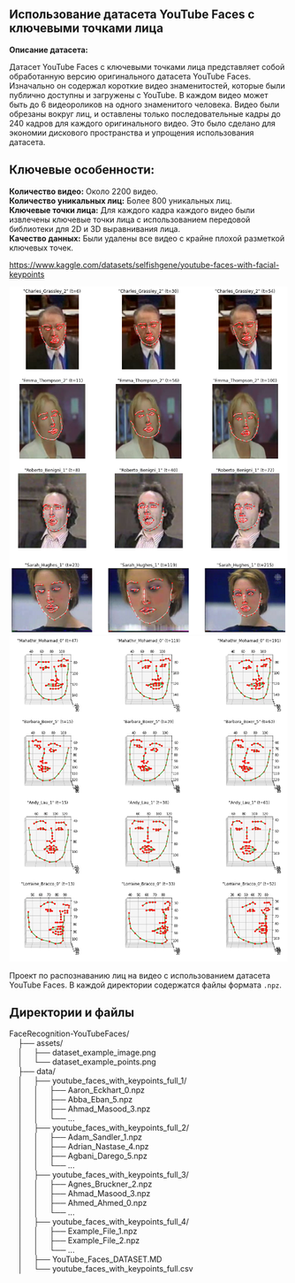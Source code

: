 ## Использование датасета YouTube Faces с ключевыми точками лица

**Описание датасета:** 

Датасет YouTube Faces с ключевыми точками лица представляет собой обработанную версию оригинального датасета YouTube Faces. Изначально он содержал короткие видео знаменитостей, которые были публично доступны и загружены с YouTube. В каждом видео может быть до 6 видеороликов на одного знаменитого человека. Видео были обрезаны вокруг лиц, и оставлены только последовательные кадры до 240 кадров для каждого оригинального видео. Это было сделано для экономии дискового пространства и упрощения использования датасета.

## Ключевые особенности:

**Количество видео:** Около 2200 видео.<br>
**Количество уникальных лиц:** Более 800 уникальных лиц.<br>
**Ключевые точки лица:** Для каждого кадра каждого видео были извлечены ключевые точки лица с использованием передовой библиотеки для 2D и 3D выравнивания лица.<br>
**Качество данных:** Были удалены все видео с крайне плохой разметкой ключевых точек.<br>

https://www.kaggle.com/datasets/selfishgene/youtube-faces-with-facial-keypoints

![Проект по распознаванию лиц](../assets/dataset_example_image.png)
![Проект по распознаванию лиц](../assets/dataset_example_points.png)

Проект по распознаванию лиц на видео с использованием датасета YouTube Faces. В каждой директории содержатся файлы формата `.npz`.

## Директории и файлы

FaceRecognition-YouTubeFaces/  
    ├── assets/  
    │        ├── dataset_example_image.png  <br>
    │        └── dataset_example_points.png <br>
    ├── data/  
    │        ├── youtube_faces_with_keypoints_full_1/  
    │        │        ├── Aaron_Eckhart_0.npz  
    │        │        ├── Abba_Eban_5.npz  
    │        │        ├── Ahmad_Masood_3.npz  
    │        │        └── ...  
    │        ├── youtube_faces_with_keypoints_full_2/  
    │        │        ├── Adam_Sandler_1.npz  
    │        │        ├── Adrian_Nastase_4.npz  
    │        │        ├── Agbani_Darego_5.npz  
    │        │        └── ...  
    │        ├── youtube_faces_with_keypoints_full_3/  
    │        │        ├── Agnes_Bruckner_2.npz  
    │        │        ├── Ahmad_Masood_3.npz  
    │        │        ├── Ahmed_Ahmed_0.npz  
    │        │        └── ...  
    │        ├── youtube_faces_with_keypoints_full_4/  
    │        │        ├── Example_File_1.npz  
    │        │        ├── Example_File_2.npz  
    │        │        └── ...  
    │        ├── YouTube_Faces_DATASET.MD  
    │        └── youtube_faces_with_keypoints_full.csv  